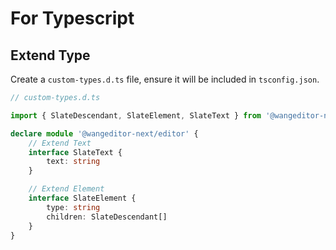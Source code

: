# For Typescript

## Extend Type

Create a `custom-types.d.ts` file, ensure it will be included in `tsconfig.json`.

```ts
// custom-types.d.ts

import { SlateDescendant, SlateElement, SlateText } from '@wangeditor-next/editor'

declare module '@wangeditor-next/editor' {
    // Extend Text
    interface SlateText {
        text: string
    }

    // Extend Element
    interface SlateElement {
        type: string
        children: SlateDescendant[]
    }
}
```
